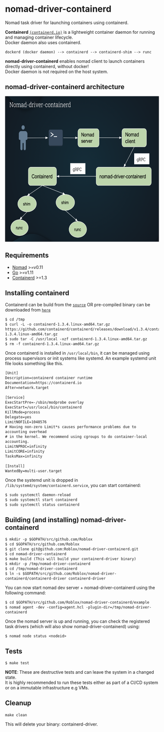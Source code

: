 # nomad-driver-containerd
Nomad task driver for launching containers using containerd.

**Containerd** [`(containerd.io)`](https://containerd.io) is a lightweight container daemon for
running and managing container lifecycle.<br/>
Docker daemon also uses containerd.

```
dockerd (docker daemon) --> containerd --> containerd-shim --> runc
```

**nomad-driver-containerd** enables nomad client to launch containers directly using containerd, without docker!<br/>
Docker daemon is not required on the host system.

## nomad-driver-containerd architecture
<img src="images/nomad_driver_containerd.png" width="850" height="475" />

## Requirements

- [Nomad](https://www.nomadproject.io/downloads.html) >=v0.11
- [Go](https://golang.org/doc/install) >=v1.11
- [Containerd](https://containerd.io/downloads/) >=1.3

## Installing containerd

Containerd can be build from the [`source`](https://github.com/containerd/containerd) OR
pre-compiled binary can be downloaded from [`here`](https://containerd.io/downloads/)

```
$ cd /tmp
$ curl -L -o containerd-1.3.4.linux-amd64.tar.gz https://github.com/containerd/containerd/releases/download/v1.3.4/containerd-1.3.4.linux-amd64.tar.gz
$ sudo tar -C /usr/local -xzf containerd-1.3.4.linux-amd64.tar.gz
$ rm -f containerd-1.3.4.linux-amd64.tar.gz
```
Once containerd is installed in `/usr/local/bin`, it can be managed using process supervisors or init systems like systemd. An example systemd unit file looks something like this.
```
[Unit]
Description=containerd container runtime
Documentation=https://containerd.io
After=network.target

[Service]
ExecStartPre=-/sbin/modprobe overlay
ExecStart=/usr/local/bin/containerd
KillMode=process
Delegate=yes
LimitNOFILE=1048576
# Having non-zero Limit*s causes performance problems due to accounting overhead
# in the kernel. We recommend using cgroups to do container-local accounting.
LimitNPROC=infinity
LimitCORE=infinity
TasksMax=infinity

[Install]
WantedBy=multi-user.target
```
Once the systemd unit is dropped in `/lib/systemd/system/containerd.service`, you can start containerd:
```
$ sudo systemctl daemon-reload
$ sudo systemctl start containerd
$ sudo systemctl status containerd
```
## Building (and installing) nomad-driver-containerd
```
$ mkdir -p $GOPATH/src/github.com/Roblox
$ cd $GOPATH/src/github.com/Roblox
$ git clone git@github.com:Roblox/nomad-driver-containerd.git
$ cd nomad-driver-containerd
$ make build (This will build your containerd-driver binary)
$ mkdir -p /tmp/nomad-driver-containerd
$ cd /tmp/nomad-driver-containerd
$ ln -s $GOPATH/src/github.com/Roblox/nomad-driver-containerd/containerd-driver containerd-driver
```

You can now start nomad dev server + nomad-driver-containerd using the following command:

```
$ cd $GOPATH/src/github.com/Roblox/nomad-driver-containerd/example
$ nomad agent -dev -config=agent.hcl -plugin-dir=/tmp/nomad-driver-containerd
```

Once the nomad server is up and running, you can check the registered task drivers (which will also show nomad-driver-containerd) using:

```
$ nomad node status <nodeid>
```

## Tests
```
$ make test
```
**NOTE**: These are destructive tests and can leave the system in a changed state.<br/>
It is highly recommended to run these tests either as part of a CI/CD system or on
a immutable infrastructure e.g VMs.

## Cleanup
```
make clean
``` 
This will delete your binary: containerd-driver.
